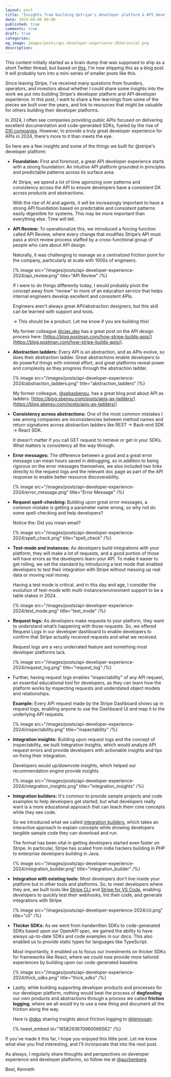 ```yaml
---
layout: post
title: "Insights from building @stripe's developer platform & API developer experience: Part 1"
date: 2024-04-06 09:00
published: true
comments: true
draft: true
categories:
og_image: images/posts/api-developer-experience-2024/social.png
description:
---
```


This content initially started as a brain dump that was supposed to ship as a short Twitter thread, but based on [this](https://twitter.com/auchenberg/status/1776695008692715627), I'm now shipping this as a blog post. It will probably turn into a mini-series of smaller posts like this.

Since leaving Stripe, I've received many questions from founders, operators, and investors about whether I could share some insights into the work we put into building Stripe's developer platform and API developer experience. In this post, I want to share a few learnings from some of the pieces we built over the years, and link to resources that might be valuable for others building their developer platforms.

In 2024, I often see companies providing public APIs focused on delivering excellent documentation and code-generated SDKs, fueled by the rise of [DXI companies](/post/developer-experience-infrastructure-dxi). However, to provide a truly great developer experience for APIs in 2024, there's more to it than meets the eye.

So here are a few insights and some of the things we built for @stripe's developer platform:

- **Foundation:** First and foremost, a great API developer experience starts with a strong foundation: An intuitive API platform grounded in principles and predictable patterns across its surface area.

  At Stripe, we spend a *lot* of time agonizing over patterns and consistency across the API to ensure developers have a consistent DX across products and abstractions.

  With the rise of AI and agents, it will be increasingly important to have a strong API foundation based on predictable and consistent patterns easily digestible for systems. This may be more important than everything else. Time will tell.

- **API Review:** To operationalize this, we introduced a forcing function called API Review, where every change that modifies Stripe’s API must pass a strict review process staffed by a cross-functional group of people who care about API design.

  Naturally, it was challenging to manage as a centralized friction point for the company, particularly at scale with 1000s of engineers.

  {% image src="/images/posts/api-developer-experience-2024/api_review.png" title="API Review" /%}

  If I were to do things differently today, I would probably pivot the concept away from “review” to more of an education service that helps internal engineers develop excellent and consistent APIs.

  Engineers aren't always great API/abstraction designers, but this skill can be learned with support and tools.

  -> This should be a product. Let me know if you are building this!

  My former colleague [@cjav_dev](https://twitter.com/cjav_dev/) has a great post on the API design process here: [https://blog.postman.com/how-stripe-builds-apis/](https://blog.postman.com/how-stripe-builds-apis/).

- **Abstraction ladders:** Every API is an abstraction, and as APIs evolve, so does their abstraction ladder. Great abstractions enable developers to do powerful things with minimal effort, and great platforms reveal power and complexity as they progress through the abstraction ladder.

  {% image src="/images/posts/api-developer-experience-2024/abstraction_ladders.png" title="abstraction_ladders" /%}

  My former colleague, [@sebasbensu](https://twitter.com/sebasbensu/), has a great blog post about API as ladders: [https://blog.sbensu.com/posts/apis-as-ladders/](https://blog.sbensu.com/posts/apis-as-ladders/)

- **Consistency across abstractions:** One of the most common mistakes I see among companies are inconsistencies between method names and return signatures across abstraction ladders like REST → Back-end SDK → React SDK.

  It doesn't matter if you call GET request to retrieve or get in your SDKs. What matters is consistency all the way through.

- **Error messages:** The difference between a good and a great error message can mean hours saved in debugging, so in addition to being rigorous on the error messages themselves, we also included two links directly to the request logs and the relevant doc page as part of the API response to enable better resource discoverability.

  {% image src="/images/posts/api-developer-experience-2024/error_message.png" title="Error Message" /%}

- **Request spell-checking:** Building upon great error messages, a common mistake is getting a parameter name wrong, so why not do some spell-checking and help developers?

  Notice the: Did you mean email?

  {% image src="/images/posts/api-developer-experience-2024/spell_check.png" title="spell_check" /%}

- **Test-mode and instances:** As developers build integrations with your platform, they will make a lot of requests, and a good portion of those will have errors as the developers learn your API. To make it easier to get rolling, we set the standard by introducing a test mode that enabled developers to test their integration with Stripe without messing up real data or moving real money.

  Having a test mode is critical, and in this day and age, I consider the evolution of test-mode with multi-instance/environment support to be a table stakes in 2024.

  {% image src="/images/posts/api-developer-experience-2024/test_mode.png" title="test_mode" /%}

- **Request logs:** As developers make requests to your platform, they want to understand what’s happening with those requests. So, we offered Request Logs in our developer dashboard to enable developers to confirm that Stripe actually received requests and what we received.

  Request logs are a very underrated feature and something most developer platforms lack.

  {% image src="/images/posts/api-developer-experience-2024/request_log.png" title="request_log" /%}

- Further, having request logs enables “inspectability” of any API request, an essential educational tool for developers, as they can learn how the platform works by inspecting requests and understated object models and relationships.

  **Example:** Every API request made by the Stripe Dashboard shows up in request logs, enabling anyone to use the Dashboard UI and map it to the underlying API requests.

  {% image src="/images/posts/api-developer-experience-2024/inspectability.png" title="inspectability" /%}

- **Integration insights:** Building upon request logs and the concept of inspectability, we built Integration Insights, which would analyze API request errors and provide developers with actionable insights and tips on fixing their integration.

  Developers would up/downvote insights, which helped our recommendation engine provide insights.

  {% image src="/images/posts/api-developer-experience-2024/integration_insights.png" title="integration_insights" /%}

- **Integration builders:** It's common to provide sample projects and code examples to help developers get started, but what developers really want is a more educational approach that can teach them core concepts while they see code.

  So we introduced what we called [integration builders](https://docs.stripe.com/checkout/quickstart), which takes an interactive approach to explain concepts while showing developers tangible sample code they can download and run.

  The format has been vital in getting developers started even faster on Stripe. In particular, Stripe has scaled from indie hackers building in PHP to enterprise developers building in Java.

  {% image src="/images/posts/api-developer-experience-2024/integration_builder.png" title="integration_builder" /%}

- **Integration with existing tools:** Most developers don’t live inside your platform but in other tools and platforms. So, to meet developers where they are, we built tools like [Stripe CLI](https://stripe.com/blog/stripe-cli) and [Stripe for VS Code](https://stripe.com/blog/stripe-extension-for-vs-code), enabling developers to quickly test their webhooks, lint their code, and generate integrations with Stripe.

  {% image src="/images/posts/api-developer-experience-2024/cli.png" title="cli" /%}

- **Thicker SDKs:** As we went from handwritten SDKs to code-generated SDKs based upon our OpenAPI spec, we gained the ability to have always up-to-date SDKs and code examples in our docs. This also enabled us to provide static types for languages like TypeScript.

  Most importantly, it enabled us to focus our investments on thicker SDKs for frameworks like React, where we could now provide more tailored experiences by building upon our code-generated baseline.

  {% image src="/images/posts/api-developer-experience-2024/thick_sdks.png" title="thick_sdks" /%}

- Lastly, while building supporting developer products and processes for our developer platform, nothing would beat the process of **dogfooding** our own products and abstractions through a process we called **friction logging**, where we all would try to use a new thing and document all the friction along the way.

  Here is [@dps](https://twitter.com/dps) sharing insights about friction logging to [@lennysan](https://twitter.com/lennysan/):

  {% tweet_embed id="1658293670960066562" /%}

If you've made it this far, I hope you enjoyed this little post. Let me know what else you find interesting, and I'll incorporate that into the next post.

As always, I regularly share thoughts and perspectives on developer experience and developer platforms, so follow me at [@auchenberg](https://twitter.com/auchenberg).

Best,
Kenneth
